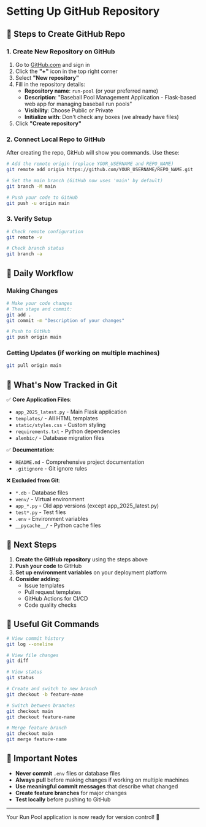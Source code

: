 # Setting Up GitHub Repository

## 🚀 Steps to Create GitHub Repo

### 1. Create New Repository on GitHub
1. Go to [GitHub.com](https://github.com) and sign in
2. Click the **"+"** icon in the top right corner
3. Select **"New repository"**
4. Fill in the repository details:
   - **Repository name**: `run-pool` (or your preferred name)
   - **Description**: "Baseball Pool Management Application - Flask-based web app for managing baseball run pools"
   - **Visibility**: Choose Public or Private
   - **Initialize with**: Don't check any boxes (we already have files)
5. Click **"Create repository"**

### 2. Connect Local Repo to GitHub
After creating the repo, GitHub will show you commands. Use these:

```bash
# Add the remote origin (replace YOUR_USERNAME and REPO_NAME)
git remote add origin https://github.com/YOUR_USERNAME/REPO_NAME.git

# Set the main branch (GitHub now uses 'main' by default)
git branch -M main

# Push your code to GitHub
git push -u origin main
```

### 3. Verify Setup
```bash
# Check remote configuration
git remote -v

# Check branch status
git branch -a
```

## 🔄 Daily Workflow

### Making Changes
```bash
# Make your code changes
# Then stage and commit:
git add .
git commit -m "Description of your changes"

# Push to GitHub
git push origin main
```

### Getting Updates (if working on multiple machines)
```bash
git pull origin main
```

## 📁 What's Now Tracked in Git

✅ **Core Application Files**:
- `app_2025_latest.py` - Main Flask application
- `templates/` - All HTML templates
- `static/styles.css` - Custom styling
- `requirements.txt` - Python dependencies
- `alembic/` - Database migration files

✅ **Documentation**:
- `README.md` - Comprehensive project documentation
- `.gitignore` - Git ignore rules

❌ **Excluded from Git**:
- `*.db` - Database files
- `venv/` - Virtual environment
- `app_*.py` - Old app versions (except app_2025_latest.py)
- `test*.py` - Test files
- `.env` - Environment variables
- `__pycache__/` - Python cache files

## 🎯 Next Steps

1. **Create the GitHub repository** using the steps above
2. **Push your code** to GitHub
3. **Set up environment variables** on your deployment platform
4. **Consider adding**:
   - Issue templates
   - Pull request templates
   - GitHub Actions for CI/CD
   - Code quality checks

## 🔧 Useful Git Commands

```bash
# View commit history
git log --oneline

# View file changes
git diff

# View status
git status

# Create and switch to new branch
git checkout -b feature-name

# Switch between branches
git checkout main
git checkout feature-name

# Merge feature branch
git checkout main
git merge feature-name
```

## 🚨 Important Notes

- **Never commit** `.env` files or database files
- **Always pull** before making changes if working on multiple machines
- **Use meaningful commit messages** that describe what changed
- **Create feature branches** for major changes
- **Test locally** before pushing to GitHub

---

Your Run Pool application is now ready for version control! 🎉
